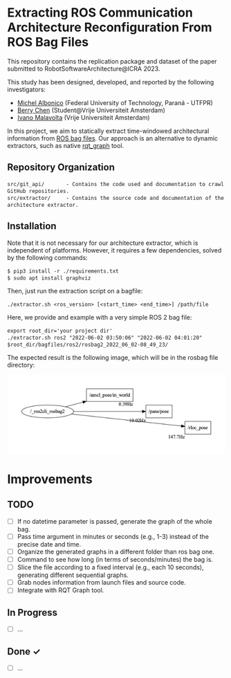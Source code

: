 # Extracting ROS Communication Architecture Reconfiguration From ROS Bag Files

This repository contains the replication package and dataset of the paper submitted to RobotSoftwareArchitecture@ICRA 2023.

This study has been designed, developed, and reported by the following investigators:

- [Michel Albonico](https://michelalbonico.github.io/) (Federal University of Technology, Paraná - UTFPR)
- [Berry Chen](#) (Student@Vrije Universiteit Amsterdam)
- [Ivano Malavolta](https://www.ivanomalavolta.com) (Vrije Universiteit Amsterdam)

In this project, we aim to statically extract time-windowed architectural information from [ROS bag files](http://wiki.ros.org/rosbag). Our approach is an alternative to dynamic extractors, such as native [rqt_graph](http://wiki.ros.org/rqt_graph) tool.

## Repository Organization

```
src/git_api/       - Contains the code used and documentation to crawl GitHub repositories.
src/extractor/     - Contains the source code and documentation of the architecture extractor.
```

## Installation
Note that it is not necessary for our architecture extractor, which is independent of platforms. However, it requires a few dependencies, solved by the following commands:

```
$ pip3 install -r ./requirements.txt
$ sudo apt install graphviz
```

Then, just run the extraction script on a bagfile: 
```
./extractor.sh <ros_version> [<start_time> <end_time>] /path/file
```

Here, we provide and example with a very simple ROS 2 bag file:
```
export root_dir='your project dir'
./extractor.sh ros2 "2022-06-02 03:50:06" "2022-06-02 04:01:20" $root_dir/bagfiles/ros2/rosbag2_2022_06_02-08_49_23/
```

The expected result is the following image, which will be in the rosbag file directory:

<img src="./screenshot.png" alt="Extracted Graph: Turtlesim"/>

# Improvements

## TODO

- [ ] If no datetime parameter is passed, generate the graph of the whole bag.
- [ ] Pass time argument in minutes or seconds (e.g., 1-3) instead of the precise date and time.
- [ ] Organize the generated graphs in a different folder than ros bag one.
- [ ] Command to see how long (in terms of seconds/minutes) the bag is.
- [ ] Slice the file according to a fixed interval (e.g., each 10 seconds), generating different sequential graphs.
- [ ] Grab nodes information from launch files and source code.
- [ ] Integrate with RQT Graph tool.

## In Progress

- [ ] ...

## Done ✓

- [ ] ... 

<!--
## Public Bagfiles

- In [this](https://drive.google.com/drive/folders/1HwNHiVZJhChzVv4ZwMy9yN5gWYnwAsSi?usp=sharing) shared folder, you will find some bagfiles from our team experiments with ROS+SLAM.
- We have also used the [MET dataset](https://starslab.ca/enav-planetary-dataset/) for our tool validation. It contains huge bagfiles from a rover robot navigation.
- [This](#) spreadsheet contains all the public bagfiles we found on GitHub. 

## Extracting information from ROS bags
By using python and its package [bagpy](https://jmscslgroup.github.io/bagpy/), messages stored in the bagfiles can be read and decoded. Topics presented in the bagfile can be extracted by using `b.topic_table,` where `b` is a bagreader object. Then, we need first to check whether `rosout` is in the topic table or not. If not, the architecture information cannot be extracted with our approach. Otherwise, the information needed to generate a computational graph can be extracted, and [Graphviz](https://graphviz.org) is used to connect and visualize the graph.

## Validation
Comparing to the dynamic approach(rqt_graph), our static approach workds totally independent on ROS environment. Validation process are done by manually checking the graphs of each bagfiles in the validation set and compare the differences between two approaches' graphs.

-->

<!--## Result
By applying our static approach to the 242 bagfiles obtained from GitHub, it is found that most bagfiles can be extracted without any problem. Also, problems occurred within 49 bags where the main node `/rosout` is not recorded in the bag.  

Extraction result: Full list can be found [here](https://drive.google.com/file/d/16UHFbm1s-yIXtfGYNJD7NTrwlfN8zlXg/view)
<img src="extraction_result.png" width="700" align="center" alt="Extraction results">

-->


<!-- ## Requirements
Before running the graph extraction, you must install a basic ROS1 environment. Follow [this](http://wiki.ros.org/noetic/Installation/Ubuntu) tutorial.

In Ubuntu, after setting the apt-get souce, run the following command:

```
sudo apt-get install ...
```
 -->
